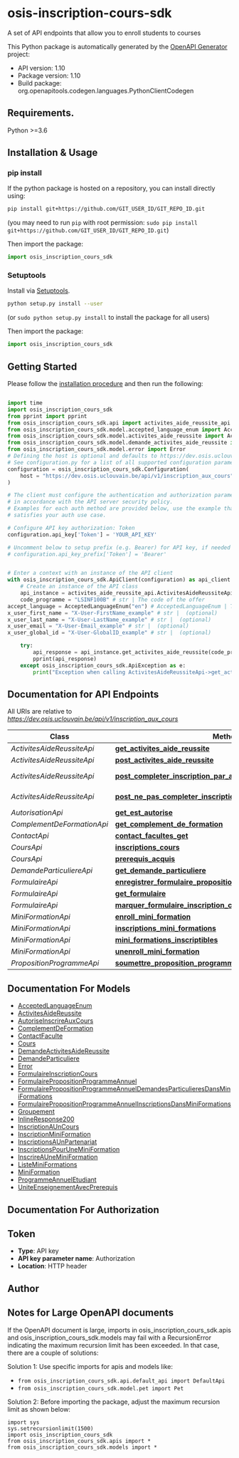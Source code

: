 # osis-inscription-cours-sdk
A set of API endpoints that allow you to enroll students to courses

This Python package is automatically generated by the [OpenAPI Generator](https://openapi-generator.tech) project:

- API version: 1.10
- Package version: 1.10
- Build package: org.openapitools.codegen.languages.PythonClientCodegen

## Requirements.

Python >=3.6

## Installation & Usage
### pip install

If the python package is hosted on a repository, you can install directly using:

```sh
pip install git+https://github.com/GIT_USER_ID/GIT_REPO_ID.git
```
(you may need to run `pip` with root permission: `sudo pip install git+https://github.com/GIT_USER_ID/GIT_REPO_ID.git`)

Then import the package:
```python
import osis_inscription_cours_sdk
```

### Setuptools

Install via [Setuptools](http://pypi.python.org/pypi/setuptools).

```sh
python setup.py install --user
```
(or `sudo python setup.py install` to install the package for all users)

Then import the package:
```python
import osis_inscription_cours_sdk
```

## Getting Started

Please follow the [installation procedure](#installation--usage) and then run the following:

```python

import time
import osis_inscription_cours_sdk
from pprint import pprint
from osis_inscription_cours_sdk.api import activites_aide_reussite_api
from osis_inscription_cours_sdk.model.accepted_language_enum import AcceptedLanguageEnum
from osis_inscription_cours_sdk.model.activites_aide_reussite import ActivitesAideReussite
from osis_inscription_cours_sdk.model.demande_activites_aide_reussite import DemandeActivitesAideReussite
from osis_inscription_cours_sdk.model.error import Error
# Defining the host is optional and defaults to https://dev.osis.uclouvain.be/api/v1/inscription_aux_cours
# See configuration.py for a list of all supported configuration parameters.
configuration = osis_inscription_cours_sdk.Configuration(
    host = "https://dev.osis.uclouvain.be/api/v1/inscription_aux_cours"
)

# The client must configure the authentication and authorization parameters
# in accordance with the API server security policy.
# Examples for each auth method are provided below, use the example that
# satisfies your auth use case.

# Configure API key authorization: Token
configuration.api_key['Token'] = 'YOUR_API_KEY'

# Uncomment below to setup prefix (e.g. Bearer) for API key, if needed
# configuration.api_key_prefix['Token'] = 'Bearer'


# Enter a context with an instance of the API client
with osis_inscription_cours_sdk.ApiClient(configuration) as api_client:
    # Create an instance of the API class
    api_instance = activites_aide_reussite_api.ActivitesAideReussiteApi(api_client)
    code_programme = "LSINF100B" # str | The code of the offer
accept_language = AcceptedLanguageEnum("en") # AcceptedLanguageEnum | The header advertises which languages the client is able to understand, and which locale variant is preferred. (By languages, we mean natural languages, such as English, and not programming languages.)  (optional)
x_user_first_name = "X-User-FirstName_example" # str |  (optional)
x_user_last_name = "X-User-LastName_example" # str |  (optional)
x_user_email = "X-User-Email_example" # str |  (optional)
x_user_global_id = "X-User-GlobalID_example" # str |  (optional)

    try:
        api_response = api_instance.get_activites_aide_reussite(code_programme, accept_language=accept_language, x_user_first_name=x_user_first_name, x_user_last_name=x_user_last_name, x_user_email=x_user_email, x_user_global_id=x_user_global_id)
        pprint(api_response)
    except osis_inscription_cours_sdk.ApiException as e:
        print("Exception when calling ActivitesAideReussiteApi->get_activites_aide_reussite: %s\n" % e)
```

## Documentation for API Endpoints

All URIs are relative to *https://dev.osis.uclouvain.be/api/v1/inscription_aux_cours*

Class | Method | HTTP request | Description
------------ | ------------- | ------------- | -------------
*ActivitesAideReussiteApi* | [**get_activites_aide_reussite**](docs/ActivitesAideReussiteApi.md#get_activites_aide_reussite) | **GET** /{code_programme}/activites_aide_reussite/ | 
*ActivitesAideReussiteApi* | [**post_activites_aide_reussite**](docs/ActivitesAideReussiteApi.md#post_activites_aide_reussite) | **POST** /{code_programme}/activites_aide_reussite/ | 
*ActivitesAideReussiteApi* | [**post_completer_inscription_par_activites_aide_reussite**](docs/ActivitesAideReussiteApi.md#post_completer_inscription_par_activites_aide_reussite) | **POST** /{code_programme}/activites_aide_reussite/completer_inscription | 
*ActivitesAideReussiteApi* | [**post_ne_pas_completer_inscription_par_activites_aide_reussite**](docs/ActivitesAideReussiteApi.md#post_ne_pas_completer_inscription_par_activites_aide_reussite) | **POST** /{code_programme}/activites_aide_reussite/pas_completer_inscription | 
*AutorisationApi* | [**get_est_autorise**](docs/AutorisationApi.md#get_est_autorise) | **GET** /{code_programme}/autorise/ | 
*ComplementDeFormationApi* | [**get_complement_de_formation**](docs/ComplementDeFormationApi.md#get_complement_de_formation) | **GET** /{code_programme}/complement_de_formation | 
*ContactApi* | [**contact_facultes_get**](docs/ContactApi.md#contact_facultes_get) | **GET** /contacts/faculte/ | 
*CoursApi* | [**inscriptions_cours**](docs/CoursApi.md#inscriptions_cours) | **GET** /{code_programme}/inscriptions/ | 
*CoursApi* | [**prerequis_acquis**](docs/CoursApi.md#prerequis_acquis) | **GET** /{code_programme}/prerequis_acquis/ | 
*DemandeParticuliereApi* | [**get_demande_particuliere**](docs/DemandeParticuliereApi.md#get_demande_particuliere) | **GET** /{code_programme}/demande_particuliere/ | 
*FormulaireApi* | [**enregistrer_formulaire_proposition_pae**](docs/FormulaireApi.md#enregistrer_formulaire_proposition_pae) | **POST** /{code_programme}/formulaire/ | 
*FormulaireApi* | [**get_formulaire**](docs/FormulaireApi.md#get_formulaire) | **GET** /{code_programme}/formulaire/ | 
*FormulaireApi* | [**marquer_formulaire_inscription_comme_lu**](docs/FormulaireApi.md#marquer_formulaire_inscription_comme_lu) | **POST** /{code_programme}/formulaire/marquer_lu | 
*MiniFormationApi* | [**enroll_mini_formation**](docs/MiniFormationApi.md#enroll_mini_formation) | **POST** /{code_programme}/mini_formations/inscriptions/ | 
*MiniFormationApi* | [**inscriptions_mini_formations**](docs/MiniFormationApi.md#inscriptions_mini_formations) | **GET** /{code_programme}/mini_formations/inscriptions/ | 
*MiniFormationApi* | [**mini_formations_inscriptibles**](docs/MiniFormationApi.md#mini_formations_inscriptibles) | **GET** /{code_programme}/mini_formations/inscriptibles/ | 
*MiniFormationApi* | [**unenroll_mini_formation**](docs/MiniFormationApi.md#unenroll_mini_formation) | **DELETE** /{code_programme}/mini_formations/inscriptions/ | 
*PropositionProgrammeApi* | [**soumettre_proposition_programme**](docs/PropositionProgrammeApi.md#soumettre_proposition_programme) | **POST** /{code_programme}/soumettre/ | 


## Documentation For Models

 - [AcceptedLanguageEnum](docs/AcceptedLanguageEnum.md)
 - [ActivitesAideReussite](docs/ActivitesAideReussite.md)
 - [AutoriseInscrireAuxCours](docs/AutoriseInscrireAuxCours.md)
 - [ComplementDeFormation](docs/ComplementDeFormation.md)
 - [ContactFaculte](docs/ContactFaculte.md)
 - [Cours](docs/Cours.md)
 - [DemandeActivitesAideReussite](docs/DemandeActivitesAideReussite.md)
 - [DemandeParticuliere](docs/DemandeParticuliere.md)
 - [Error](docs/Error.md)
 - [FormulaireInscriptionCours](docs/FormulaireInscriptionCours.md)
 - [FormulairePropositionProgrammeAnnuel](docs/FormulairePropositionProgrammeAnnuel.md)
 - [FormulairePropositionProgrammeAnnuelDemandesParticulieresDansMiniFormations](docs/FormulairePropositionProgrammeAnnuelDemandesParticulieresDansMiniFormations.md)
 - [FormulairePropositionProgrammeAnnuelInscriptionsDansMiniFormations](docs/FormulairePropositionProgrammeAnnuelInscriptionsDansMiniFormations.md)
 - [Groupement](docs/Groupement.md)
 - [InlineResponse200](docs/InlineResponse200.md)
 - [InscriptionAUnCours](docs/InscriptionAUnCours.md)
 - [InscriptionMiniFormation](docs/InscriptionMiniFormation.md)
 - [InscriptionsAUnPartenariat](docs/InscriptionsAUnPartenariat.md)
 - [InscriptionsPourUneMiniFormation](docs/InscriptionsPourUneMiniFormation.md)
 - [InscrireAUneMiniFormation](docs/InscrireAUneMiniFormation.md)
 - [ListeMiniFormations](docs/ListeMiniFormations.md)
 - [MiniFormation](docs/MiniFormation.md)
 - [ProgrammeAnnuelEtudiant](docs/ProgrammeAnnuelEtudiant.md)
 - [UniteEnseignementAvecPrerequis](docs/UniteEnseignementAvecPrerequis.md)


## Documentation For Authorization


## Token

- **Type**: API key
- **API key parameter name**: Authorization
- **Location**: HTTP header


## Author




## Notes for Large OpenAPI documents
If the OpenAPI document is large, imports in osis_inscription_cours_sdk.apis and osis_inscription_cours_sdk.models may fail with a
RecursionError indicating the maximum recursion limit has been exceeded. In that case, there are a couple of solutions:

Solution 1:
Use specific imports for apis and models like:
- `from osis_inscription_cours_sdk.api.default_api import DefaultApi`
- `from osis_inscription_cours_sdk.model.pet import Pet`

Solution 2:
Before importing the package, adjust the maximum recursion limit as shown below:
```
import sys
sys.setrecursionlimit(1500)
import osis_inscription_cours_sdk
from osis_inscription_cours_sdk.apis import *
from osis_inscription_cours_sdk.models import *
```

